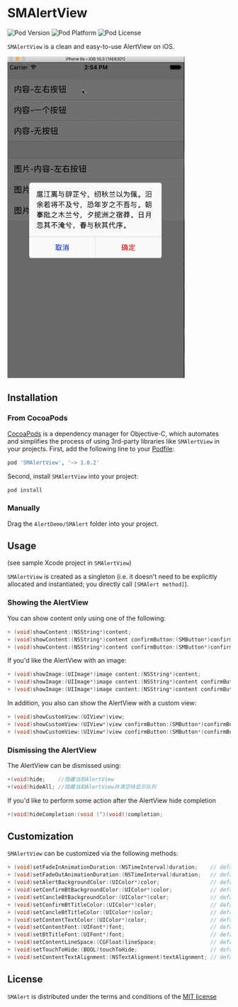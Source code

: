# SMAlertView

![Pod Version](https://img.shields.io/cocoapods/v/SMAlertView.svg?style=flat)
![Pod Platform](https://img.shields.io/cocoapods/p/SMAlertView.svg?style=flat)
![Pod License](https://img.shields.io/cocoapods/l/SVProgressHUD.svg?style=flat)

`SMAlertView` is a clean and easy-to-use AlertView on iOS.

![SMAlert](smalertview.gif)



## Installation

### From CocoaPods

[CocoaPods](http://cocoapods.org) is a dependency manager for Objective-C, which automates and simplifies the process of using 3rd-party libraries like `SMAlertView` in your projects. First, add the following line to your [Podfile](http://guides.cocoapods.org/using/using-cocoapods.html):

```ruby
pod 'SMAlertView', '~> 1.0.2'
```

Second, install `SMAlertView` into your project:

```ruby
pod install
```

### Manually

Drag the `AlertDemo/SMAlert` folder into your project.



## Usage

(see sample Xcode project in `SMAlertView`)

`SMAlertView` is created as a singleton (i.e. it doesn't need to be explicitly allocated and instantiated; you directly call `[SMAlert method]`).

### Showing the AlertView

You can show content only using one of the following:

```objective-c
+ (void)showContent:(NSString*)content;
+ (void)showContent:(NSString*)content confirmButton:(SMButton*)confirmButton;
+ (void)showContent:(NSString*)content confirmButton:(SMButton*)confirmButton cancleButton:(SMButton*)cancleButton;
```

If you'd like the AlertView with an image:

```objective-c
+ (void)showImage:(UIImage*)image content:(NSString*)content;
+ (void)showImage:(UIImage*)image content:(NSString*)content confirmButton:(SMButton*)confirmButton;
+ (void)showImage:(UIImage*)image content:(NSString*)content confirmButton:(SMButton*)confirmButton cancleButton:(SMButton*)cancleButton;
```

In addition, you also can show the AlertView with a custom view:

```objective-c
+ (void)showCustomView:(UIView*)view;
+ (void)showCustomView:(UIView*)view confirmButton:(SMButton*)confirmButton;
+ (void)showCustomView:(UIView*)view confirmButton:(SMButton*)confirmButton cancleButton:(SMButton*)cancleButton;
```



### Dismissing the AlertView

The AlertView can be dismissed using:

```objective-c
+(void)hide; 	//隐藏当前AlertView
+(void)hideAll; //隐藏当前AlertView并清空待显示队列
```

If you'd like to perform some action after the AlertView hide completion

```objective-c
+(void)hideCompletion:(void (^)(void))completion;
```



## Customization

`SMAlertView` can be customized via the following methods:

```objective-c
+ (void)setFadeInAnimationDuration:(NSTimeInterval)duration;	// default is 0.15
+ (void)setFadeOutAnimationDuration:(NSTimeInterval)duration;	// default is 0.15
+ (void)setAlertBackgroundColor:(UIColor*)color;				// default is clear clolor
+ (void)setConfirmBtBackgroundColor:(UIColor*)color;			// default is white clolor
+ (void)setCancleBtBackgroundColor:(UIColor*)color;				// default is white clolor
+ (void)setConfirmBtTitleColor:(UIColor*)color;					// default is red clolor
+ (void)setCancleBtTitleColor:(UIColor*)color;					// default is blue clolor
+ (void)setContentTextColor:(UIColor*)color;					// default is black clolor
+ (void)setContentFont:(UIFont*)font;							// default is 15 
+ (void)setBtTitleFont:(UIFont*)font;							// default is 15 
+ (void)setContentLineSpace:(CGFloat)lineSpace;					// default is 4
+ (void)setTouchToHide:(BOOL)touchToHide;						// default is NO
+ (void)setContentTextAlignment:(NSTextAlignment)textAlignment;	// default is left
```



## License

`SMAlert` is distributed under the terms and conditions of the [MIT license](https://github.com/liqingfa/SMAlertView/blob/master/LICENSE)
